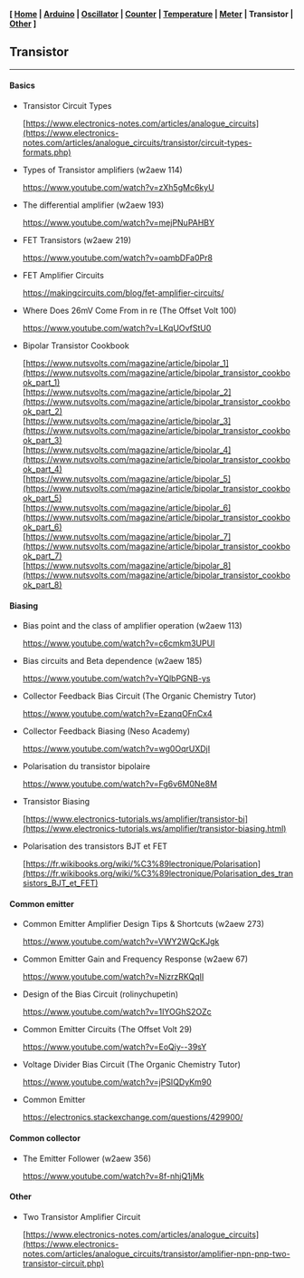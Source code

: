 <link href="style.css" rel="stylesheet"></link>

**[ [Home](00-Home.html) | [Arduino](01-Arduino.html) | [Oscillator](02-Oscillator.html) | [Counter](03-Counter.html) | [Temperature](04-Temperature.html) | [Meter](05-Meter.html) | Transistor | [Other](07-Other.html) ]**

## Transistor

---

#### Basics

* Transistor Circuit Types
    
    [https://www.electronics-notes.com/articles/analogue_circuits](https://www.electronics-notes.com/articles/analogue_circuits/transistor/circuit-types-formats.php)  

* Types of Transistor amplifiers (w2aew 114)
    
    https://www.youtube.com/watch?v=zXh5gMc6kyU  

* The differential amplifier (w2aew 193)
    
    https://www.youtube.com/watch?v=mejPNuPAHBY  

* FET Transistors (w2aew 219)
    
    https://www.youtube.com/watch?v=oambDFa0Pr8  

* FET Amplifier Circuits
    
    https://makingcircuits.com/blog/fet-amplifier-circuits/

* Where Does 26mV Come From in re (The Offset Volt 100) 
    
    https://www.youtube.com/watch?v=LKqUOvfStU0  

* Bipolar Transistor Cookbook
    
    [https://www.nutsvolts.com/magazine/article/bipolar_1](https://www.nutsvolts.com/magazine/article/bipolar_transistor_cookbook_part_1)  
    [https://www.nutsvolts.com/magazine/article/bipolar_2](https://www.nutsvolts.com/magazine/article/bipolar_transistor_cookbook_part_2)  
    [https://www.nutsvolts.com/magazine/article/bipolar_3](https://www.nutsvolts.com/magazine/article/bipolar_transistor_cookbook_part_3)  
    [https://www.nutsvolts.com/magazine/article/bipolar_4](https://www.nutsvolts.com/magazine/article/bipolar_transistor_cookbook_part_4)  
    [https://www.nutsvolts.com/magazine/article/bipolar_5](https://www.nutsvolts.com/magazine/article/bipolar_transistor_cookbook_part_5)  
    [https://www.nutsvolts.com/magazine/article/bipolar_6](https://www.nutsvolts.com/magazine/article/bipolar_transistor_cookbook_part_6)  
    [https://www.nutsvolts.com/magazine/article/bipolar_7](https://www.nutsvolts.com/magazine/article/bipolar_transistor_cookbook_part_7)  
    [https://www.nutsvolts.com/magazine/article/bipolar_8](https://www.nutsvolts.com/magazine/article/bipolar_transistor_cookbook_part_8)  


#### Biasing

* Bias point and the class of amplifier operation (w2aew 113)
    
    https://www.youtube.com/watch?v=c6cmkm3UPUI  

* Bias circuits and Beta dependence (w2aew 185)
    
    https://www.youtube.com/watch?v=YQlbPGNB-ys  

* Collector Feedback Bias Circuit (The Organic Chemistry Tutor)
    
    https://www.youtube.com/watch?v=EzanqOFnCx4  

* Collector Feedback Biasing (Neso Academy)
    
    https://www.youtube.com/watch?v=wg0OqrUXDjI  

* Polarisation du transistor bipolaire
    
    https://www.youtube.com/watch?v=Fg6v6M0Ne8M  

* Transistor Biasing
    
    [https://www.electronics-tutorials.ws/amplifier/transistor-bi](https://www.electronics-tutorials.ws/amplifier/transistor-biasing.html)  
    
* Polarisation des transistors BJT et FET
    
    [https://fr.wikibooks.org/wiki/%C3%89lectronique/Polarisation](https://fr.wikibooks.org/wiki/%C3%89lectronique/Polarisation_des_transistors_BJT_et_FET)  


#### Common emitter

* Common Emitter Amplifier Design Tips & Shortcuts (w2aew 273)
    
    https://www.youtube.com/watch?v=VWY2WQcKJgk  

* Common Emitter Gain and Frequency Response (w2aew 67)
    
    https://www.youtube.com/watch?v=NizrzRKQqII  

* Design of the Bias Circuit (rolinychupetin)
    
    https://www.youtube.com/watch?v=1IYOGhS2OZc  

* Common Emitter Circuits (The Offset Volt 29)
    
    https://www.youtube.com/watch?v=EoQiy--39sY  

* Voltage Divider Bias Circuit (The Organic Chemistry Tutor)
    
    https://www.youtube.com/watch?v=jPSIQDyKm90  

* Common Emitter
    
    https://electronics.stackexchange.com/questions/429900/  


#### Common collector

* The Emitter Follower (w2aew 356)
    
    https://www.youtube.com/watch?v=8f-nhjQ1jMk  


#### Other

* Two Transistor Amplifier Circuit
    
    [https://www.electronics-notes.com/articles/analogue_circuits](https://www.electronics-notes.com/articles/analogue_circuits/transistor/amplifier-npn-pnp-two-transistor-circuit.php)


